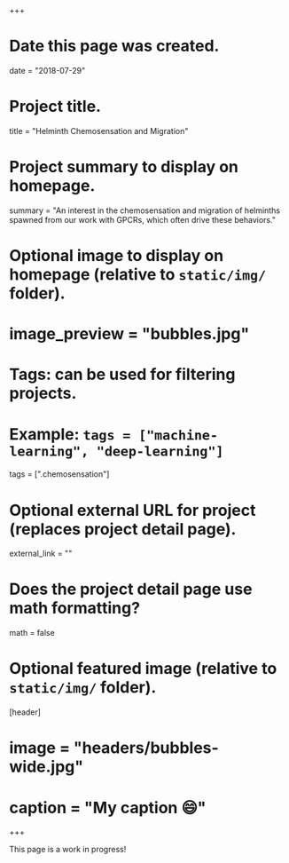 +++
# Date this page was created.
date = "2018-07-29"

# Project title.
title = "Helminth Chemosensation and Migration"

# Project summary to display on homepage.
summary = "An interest in the chemosensation and migration of helminths spawned from our work with GPCRs, which often drive these behaviors."

# Optional image to display on homepage (relative to `static/img/` folder).
# image_preview = "bubbles.jpg"

# Tags: can be used for filtering projects.
# Example: `tags = ["machine-learning", "deep-learning"]`
tags = [".chemosensation"]

# Optional external URL for project (replaces project detail page).
external_link = ""

# Does the project detail page use math formatting?
math = false

# Optional featured image (relative to `static/img/` folder).
[header]
# image = "headers/bubbles-wide.jpg"
# caption = "My caption :smile:"

+++

This page is a work in progress!
